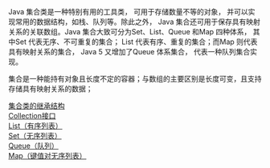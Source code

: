 Java 集合类是一种特别有用的工具类， 可用于存储数量不等的对象， 并可以实现常用的数据结构，如栈、队列等。除此之外， Java 集合还可用于保存具有映射关系的关联数组。Java 集合大致可分为Set、List、Queue 和Map 四种体系， 其中Set 代表无序、不可重复的集合； List 代表有序、重复的集合；而Map 则代表具有映射关系的集合， Java 5 又增加了Queue 体系集合， 代表一种队列集合实现。

集合是一种能持有对象且长度不定的容器；与数组的主要区别是长度可变，且支持存储具有映射关系的数据；

[集合类的继承结构](InheritanceStructure.md)  
[Collection接口](Collection.md)  
[List（有序列表）](List.md)  
[Set（无序列表）](Set.md)  
[Queue（队列）](Queue.md)  
[Map（键值对无序列表）](Map.md)  
